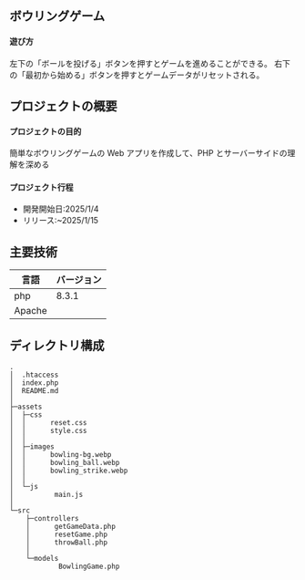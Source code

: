 ## ボウリングゲーム

#### 遊び方

左下の「ボールを投げる」ボタンを押すとゲームを進めることができる。
右下の「最初から始める」ボタンを押すとゲームデータがリセットされる。

## プロジェクトの概要

#### プロジェクトの目的

簡単なボウリングゲームの Web アプリを作成して、PHP とサーバーサイドの理解を深める

#### プロジェクト行程

- 開発開始日:2025/1/4
- リリース:~2025/1/15

## 主要技術

| 言語   | バージョン |
| ------ | ---------- |
| php    | 8.3.1      |
| Apache |            |

## ディレクトリ構成

```
.
│  .htaccess
│  index.php
│  README.md
│
├─assets
│  ├─css
│  │      reset.css
│  │      style.css
│  │
│  ├─images
│  │      bowling-bg.webp
│  │      bowling_ball.webp
│  │      bowling_strike.webp
│  │
│  └─js
│          main.js
│
└─src
    ├─controllers
    │      getGameData.php
    │      resetGame.php
    │      throwBall.php
    │
    └─models
            BowlingGame.php
```
